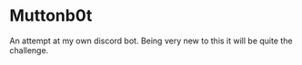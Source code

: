 # Muttonb0t
An attempt at my own discord bot. Being very new to this  it will be quite the challenge.
